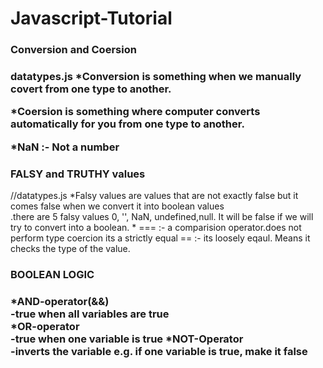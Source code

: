 # Javascript-Tutorial
<h3><b>Conversion and Coersion</b><h3>datatypes.js
   *Conversion is something when we manually covert from one type to another.<br>

   *Coersion is something where computer converts automatically for you from one type to another.<br>

   *NaN :-
   Not a number

<h3>FALSY and TRUTHY values</h3>//datatypes.js
   *Falsy values are values that are not exactly false but it  comes false when we convert it into boolean values <br>
   .there are 5 falsy values 0, '', NaN, undefined,null. It will be false if we will try to convert into a boolean.
   * === :- a comparision operator.does not perform type coercion its a strictly equal
     ==   :- its loosely eqaul. Means it checks the type of the value.
     <h3>BOOLEAN LOGIC<h3>
     *AND-operator(&&)<br>
     -true when all variables are true<br>
     *OR-operator<br>
     -true when one variable is true
     *NOT-Operator<br>
     -inverts the variable e.g. if one variable is true, make it false

